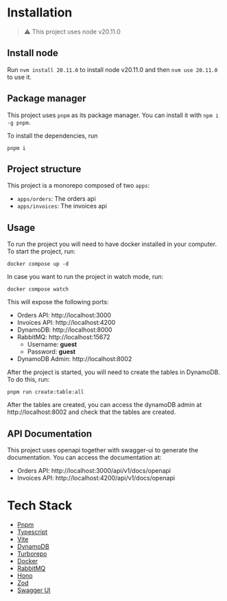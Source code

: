 # Installation

> ⚠️ This project uses node v20.11.0

## Install node

Run `nvm install 20.11.0` to install node v20.11.0 and then `nvm use 20.11.0` to use it.

## Package manager

This project uses `pnpm` as its package manager. You can install it with `npm i -g pnpm`.

To install the dependencies, run

```
pnpm i
```

## Project structure

This project is a monorepo composed of two `apps`:

- `apps/orders`: The orders api
- `apps/invoices`: The invoices api

## Usage

To run the project you will need to have docker installed in your computer. To start the project, run:

```
docker compose up -d
```

In case you want to run the project in watch mode, run:

```
docker compose watch
```

This will expose the following ports:

- Orders API: http://localhost:3000
- Invoices API: http://localhost:4200
- DynamoDB: http://localhost:8000
- RabbitMQ: http://localhost:15672
  - Username: **guest**
  - Password: **guest**
- DynamoDB Admin: http://localhost:8002

After the project is started, you will need to create the tables in DynamoDB. To do this, run:

```
pnpm run create:table:all
```

After the tables are created, you can access the dynamoDB admin at http://localhost:8002 and check that the tables are created.

## API Documentation

This project uses openapi together with swagger-ui to generate the documentation. You can access the documentation at:

- Orders API: http://localhost:3000/api/v1/docs/openapi
- Invoices API: http://localhost:4200/api/v1/docs/openapi

# Tech Stack

- [Pnpm](https://pnpm.io/)
- [Typescript](https://www.typescriptlang.org/)
- [Vite](https://vitejs.dev/)
- [DynamoDB](https://aws.amazon.com/dynamodb/)
- [Turborepo](https://turborepo.org/)
- [Docker](https://www.docker.com/)
- [RabbitMQ](https://www.rabbitmq.com/)
- [Hono](https://honojs.dev/)
- [Zod](https://github.com/colinhacks/zod)
- [Swagger UI](https://swagger.io/tools/swagger-ui/)
